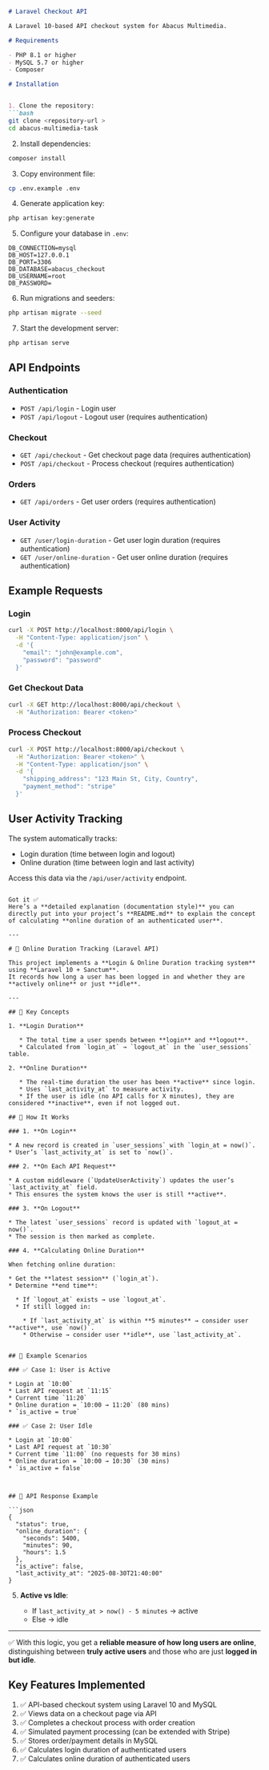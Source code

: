 ```markdown
# Laravel Checkout API

A Laravel 10-based API checkout system for Abacus Multimedia.

# Requirements

- PHP 8.1 or higher
- MySQL 5.7 or higher
- Composer

# Installation


1. Clone the repository:
```bash
git clone <repository-url >
cd abacus-multimedia-task
```

2. Install dependencies:
```bash
composer install
```

3. Copy environment file:
```bash
cp .env.example .env
```

4. Generate application key:
```bash
php artisan key:generate
```

5. Configure your database in `.env`:
```env
DB_CONNECTION=mysql
DB_HOST=127.0.0.1
DB_PORT=3306
DB_DATABASE=abacus_checkout
DB_USERNAME=root
DB_PASSWORD=
```

6. Run migrations and seeders:
```bash
php artisan migrate --seed
```

7. Start the development server:
```bash
php artisan serve
```

## API Endpoints

### Authentication
- `POST /api/login` - Login user
- `POST /api/logout` - Logout user (requires authentication)

### Checkout
- `GET /api/checkout` - Get checkout page data (requires authentication)
- `POST /api/checkout` - Process checkout (requires authentication)

### Orders
- `GET /api/orders` - Get user orders (requires authentication)


### User Activity
- `GET /user/login-duration` - Get user login duration (requires authentication)
- `GET /user/online-duration` - Get user online duration (requires authentication)


## Example Requests


### Login
```bash
curl -X POST http://localhost:8000/api/login \
  -H "Content-Type: application/json" \
  -d '{
    "email": "john@example.com",
    "password": "password"
  }'
```

### Get Checkout Data
```bash
curl -X GET http://localhost:8000/api/checkout \
  -H "Authorization: Bearer <token>"
```

### Process Checkout
```bash
curl -X POST http://localhost:8000/api/checkout \
  -H "Authorization: Bearer <token>" \
  -H "Content-Type: application/json" \
  -d '{
    "shipping_address": "123 Main St, City, Country",
    "payment_method": "stripe"
  }'
```

## User Activity Tracking

The system automatically tracks:
- Login duration (time between login and logout)
- Online duration (time between login and last activity)

Access this data via the `/api/user/activity` endpoint.
```

Got it ✅
Here’s a **detailed explanation (documentation style)** you can directly put into your project’s **README.md** to explain the concept of calculating **online duration of an authenticated user**.

---

# 🔹 Online Duration Tracking (Laravel API)

This project implements a **Login & Online Duration tracking system** using **Laravel 10 + Sanctum**.
It records how long a user has been logged in and whether they are **actively online** or just **idle**.

---

## 🔹 Key Concepts

1. **Login Duration**

   * The total time a user spends between **login** and **logout**.
   * Calculated from `login_at` → `logout_at` in the `user_sessions` table.

2. **Online Duration**

   * The real-time duration the user has been **active** since login.
   * Uses `last_activity_at` to measure activity.
   * If the user is idle (no API calls for X minutes), they are considered **inactive**, even if not logged out.

## 🔹 How It Works

### 1. **On Login**

* A new record is created in `user_sessions` with `login_at = now()`.
* User’s `last_activity_at` is set to `now()`.

### 2. **On Each API Request**

* A custom middleware (`UpdateUserActivity`) updates the user’s `last_activity_at` field.
* This ensures the system knows the user is still **active**.

### 3. **On Logout**

* The latest `user_sessions` record is updated with `logout_at = now()`.
* The session is then marked as complete.

### 4. **Calculating Online Duration**

When fetching online duration:

* Get the **latest session** (`login_at`).
* Determine **end time**:

  * If `logout_at` exists → use `logout_at`.
  * If still logged in:

    * If `last_activity_at` is within **5 minutes** → consider user **active**, use `now()`.
    * Otherwise → consider user **idle**, use `last_activity_at`.


## 🔹 Example Scenarios

### ✅ Case 1: User is Active

* Login at `10:00`
* Last API request at `11:15`
* Current time `11:20`
* Online duration = `10:00 → 11:20` (80 mins)
* `is_active = true`

### ✅ Case 2: User Idle

* Login at `10:00`
* Last API request at `10:30`
* Current time `11:00` (no requests for 30 mins)
* Online duration = `10:00 → 10:30` (30 mins)
* `is_active = false`



## 🔹 API Response Example

```json
{
  "status": true,
  "online_duration": {
    "seconds": 5400,
    "minutes": 90,
    "hours": 1.5
  },
  "is_active": false,
  "last_activity_at": "2025-08-30T21:40:00"
}
```

5. **Active vs Idle**:

   * If `last_activity_at > now() - 5 minutes` → active
   * Else → idle

---

✅ With this logic, you get a **reliable measure of how long users are online**, distinguishing between **truly active users** and those who are just **logged in but idle**.


## Key Features Implemented

1. ✅ API-based checkout system using Laravel 10 and MySQL
2. ✅ Views data on a checkout page via API
3. ✅ Completes a checkout process with order creation
4. ✅ Simulated payment processing (can be extended with Stripe)
5. ✅ Stores order/payment details in MySQL
6. ✅ Calculates login duration of authenticated users
7. ✅ Calculates online duration of authenticated users